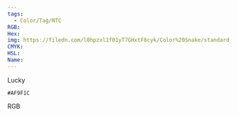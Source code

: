 ```yaml
---
tags:
  - Color/Tag/NTC
RGB:
Hex:
img: https://filedn.com/l0hpzxl1f01yT7GHxtF8cyk/Color%20Snake/standard_csv_to_svg//AF9F1C.svg
CMYK:
HSL:
Name:
---
```

Lucky
```palette
#AF9F1C
```
RGB
